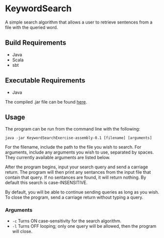 # KeywordSearch
A simple search algorithm that allows a user to retrieve sentences from a file with the queried word.

## Build Requirements
* Java
* Scala
* sbt

## Executable Requirements
* Java

The compiled .jar file can be found [here](https://github.com/aprusik/KeywordSearch/releases/tag/v1.0).

## Usage
The program can be run from the command line with the following:
```
java -jar KeywordSearchExercise-assembly-0.1 [filename] [arguments]
```
For the filename, include the path to the file you wish to search.  For arguments, include any arguments you wish to use, separated by spaces.  They currently available arguments are listed below.

After the program begins, input your search query and send a carriage return.  The program will then print any sentances from the input file that contain that query.  If no sentances are found, it will return nothing.  By default this search is case-INSENSITIVE.

By default, you will be able to continue sending queries as long as you wish.  To close the program, send a carriage return without typing a query.

### Arguments
* `-c` Turns ON case-sensitivity for the search algorithm.
* `-l` Turns OFF looping; only one query will be allowed, then the program will close.
